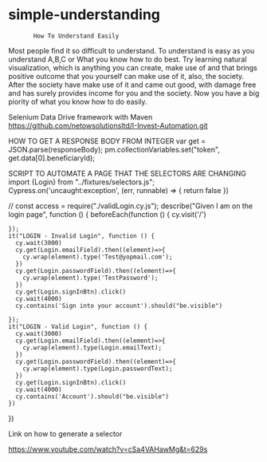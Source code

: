 # simple-understanding
           How To Understand Easily
Most people find it so difficult to understand.
To understand is easy as you understand A,B,C
or What you know how to do best.
 Try learning natural visualization, which is 
anything you can create, make use of and that 
brings positive outcome that you yourself can
make use of it, also, the society. After the 
society have make use of it and came out good,
with damage free and has surely provides income
for you and the society. Now you have a big 
piority of what you know how to do easily.

Selenium Data Drive framework with Maven
https://github.com/netowsolutionsltd/I-Invest-Automation.git

HOW TO GET A RESPONSE BODY FROM INTEGER
var get = JSON.parse(responseBody);
pm.collectionVariables.set("token", get.data[0].beneficiaryId);


SCRIPT TO AUTOMATE A PAGE THAT THE SELECTORS ARE CHANGING
import {Login} from "../fixtures/selectors.js";
Cypress.on('uncaught:exception', (err, runnable) => {
  return false
})

// const access = require("./validLogin.cy.js");
describe("Given I am on the login page", function () {
    beforeEach(function () {
        cy.visit('/')


    });
    it("LOGIN - Invalid Login", function () {
      cy.wait(3000)
      cy.get(Login.emailField).then((element)=>{
        cy.wrap(element).type('Test@yopmail.com');
      })
      cy.get(Login.passwordField).then((element)=>{
        cy.wrap(element).type('TestPassword');
      })
      cy.get(Login.signInBtn).click()
      cy.wait(4000)
      cy.contains('Sign into your account').should("be.visible")

    });
    it("LOGIN - Valid Login", function () {
      cy.wait(3000)
      cy.get(Login.emailField).then((element)=>{
        cy.wrap(element).type(Login.emailText);
      })
      cy.get(Login.passwordField).then((element)=>{
        cy.wrap(element).type(Login.passwordText);
      })
      cy.get(Login.signInBtn).click()
      cy.wait(4000)
      cy.contains('Account').should("be.visible")
    })
})

Link on how to generate a selector

https://www.youtube.com/watch?v=cSa4VAHawMg&t=629s

